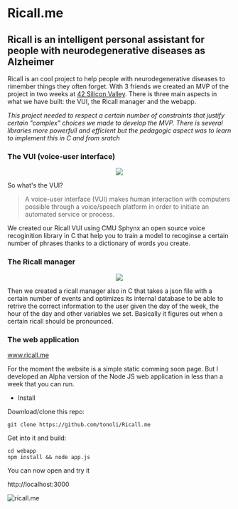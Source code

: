 # Ricall.me
## Ricall is an intelligent personal assistant for people with neurodegenerative diseases as Alzheimer 

Ricall is an cool project to help people with neurodegenerative diseases to rimember things they often forget. With 3 friends we created an MVP of the project in two weeks at [42 Silicon Valley](https://www.42.us.org/). There is three main aspects in what we have built: the VUI, the Ricall manager and the webapp.

*This project needed to respect a certain number of constraints that justify certain "complex" choices we made to develop the MVP. There is several libraries more powerfull and efficient but the pedagogic aspect was to learn to implement this in C and from sratch*

### The VUI (voice-user interface)
<p align="center"> <img src="https://media.giphy.com/media/v1PSPwbLIrata/giphy.gif"> </p>

So what's the VUI? 
> A voice-user interface (VUI) makes human interaction with computers possible through a voice/speech platform in order to initiate an automated service or process.

We created our Ricall VUI using CMU Sphynx an open source voice recoginition library in C that help you to train a model to recoginse a certain number of phrases thanks to a dictionary of words you create. 


### The Ricall manager
<p align="center"> <img src="https://media.giphy.com/media/3o6ozD4FXYQNv5ERjy/giphy.gif"> </p>

Then we created a ricall manager also in C that takes a json file with a certain number of events and optimizes its internal database to be able to retrive the correct information to the user given the day of the week, the hour of the day and other variables we set. Basically it figures out when a certain ricall should be pronounced.

### The web application

www.ricall.me

For the moment the website is a simple static comming soon page. But I developed an Alpha version of the Node JS web application in less than a week that you can run.

* Install

Download/clone this repo:

	git clone https://github.com/tonoli/Ricall.me
	
Get into it and build:
	
	cd webapp
	npm install && node app.js
  

You can now open and try it
  
  http://localhost:3000 
  

<img alt="ricall.me" title="ricall.me webapp" src="https://pbs.twimg.com/media/DCvP9GCVYAAt9P3.jpg:medium">
